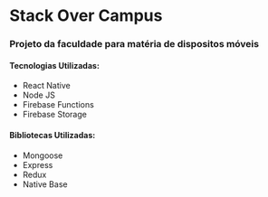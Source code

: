 # Stack Over Campus
<h3> Projeto da faculdade para matéria de dispositos móveis </h3>
<h4> Tecnologias Utilizadas: </h4>

<ul>
  <li> React Native </li>
  <li> Node JS </li>
  <li> Firebase Functions </li>
  <li> Firebase Storage </li>
</ul>

<h4> Bibliotecas Utilizadas: </h4>
  
 <ul>
  <li> Mongoose </li>
  <li> Express </li>
  <li> Redux </li>
  <li> Native Base </li>
 </ul>

